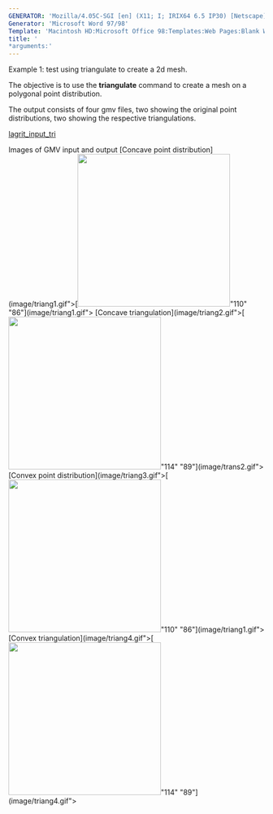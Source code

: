 ```yaml
---
GENERATOR: 'Mozilla/4.05C-SGI [en] (X11; I; IRIX64 6.5 IP30) [Netscape]'
Generator: 'Microsoft Word 97/98'
Template: 'Macintosh HD:Microsoft Office 98:Templates:Web Pages:Blank Web Page'
title: '
*arguments:'
---
```


Example 1: test using triangulate to create a 2d mesh.


 The objective is to use the **triangulate** command to create a mesh
 on a polygonal point distribution.

 The output consists of four gmv files, two showing the original point
 distributions, two showing the respective triangulations.

 [lagrit\_input\_tri](../lagrit_input_tri)

Images of GMV input and output
[Concave point
distribution](image/triang1.gif">[<img height="300" width="300" src="/assets/images/triang1_tn.gif">"110"
"86"](image/triang1.gif">
[Concave
triangulation](image/triang2.gif">[<img height="300" width="300" src="/assets/images/triang2_tn.gif">"114"
"89"](image/trans2.gif">
[Convex point
distribution](image/triang3.gif">[<img height="300" width="300" src="/assets/images/triang3_tn.gif">"110"
"86"](image/triang1.gif">
[Convex
triangulation](image/triang4.gif">[<img height="300" width="300" src="/assets/images/triang4_tn.gif">"114"
"89"](image/triang4.gif">
